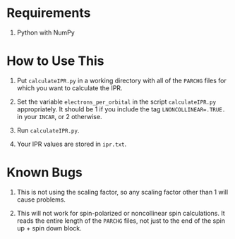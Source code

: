 # Requirements

1. Python with NumPy

# How to Use This

1. Put `calculateIPR.py` in a working directory with all of the `PARCHG` files for which you want to calculate the IPR.

1. Set the variable `electrons_per_orbital` in the script `calculateIPR.py` appropriately. It should be 1 if you include the tag `LNONCOLLINEAR=.TRUE.` in your `INCAR`, or 2 otherwise.

1. Run `calculateIPR.py`.

1. Your IPR values are stored in `ipr.txt`.

# Known Bugs

1. This is not using the scaling factor, so any scaling factor other than 1 will cause problems.

1. This will not work for spin-polarized or noncollinear spin calculations. It reads the entire length of the `PARCHG` files, not just to the end of the spin up + spin down block.